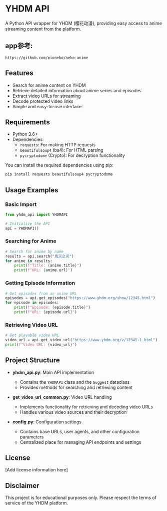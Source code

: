# YHDM API

A Python API wrapper for YHDM (樱花动漫), providing easy access to anime streaming content from the platform.

##  app参考:

`https://github.com/xioneko/neko-anime`

## Features

- Search for anime content on YHDM
- Retrieve detailed information about anime series and episodes
- Extract video URLs for streaming
- Decode protected video links
- Simple and easy-to-use interface

## Requirements

- Python 3.6+
- Dependencies:
  - `requests`: For making HTTP requests
  - `beautifulsoup4` (bs4): For HTML parsing
  - `pycryptodome` (Crypto): For decryption functionality

You can install the required dependencies using pip:

```bash
pip install requests beautifulsoup4 pycryptodome
```

## Usage Examples

### Basic Import

```python
from yhdm_api import YHDMAPI

# Initialize the API
api = YHDMAPI()
```

### Searching for Anime

```python
# Search for anime by name
results = api.search("鬼灭之刃")
for anime in results:
    print(f"Title: {anime.title}")
    print(f"URL: {anime.url}")
```

### Getting Episode Information

```python
# Get episodes from an anime URL
episodes = api.get_episodes("https://www.yhdm.org/show/12345.html")
for episode in episodes:
    print(f"Episode: {episode.title}")
    print(f"URL: {episode.url}")
```

### Retrieving Video URL

```python
# Get playable video URL
video_url = api.get_video_url("https://www.yhdm.org/v/12345-1.html")
print(f"Video URL: {video_url}")
```

## Project Structure

- **yhdm_api.py**: Main API implementation
  - Contains the `YHDMAPI` class and the `Suggest` dataclass
  - Provides methods for searching and retrieving content
  
- **get_video_url_common.py**: Video URL handling
  - Implements functionality for retrieving and decoding video URLs
  - Handles various video sources and their decryption
  
- **config.py**: Configuration settings
  - Contains base URLs, user agents, and other configuration parameters
  - Centralized place for managing API endpoints and settings

## License

[Add license information here]

## Disclaimer

This project is for educational purposes only. Please respect the terms of service of the YHDM platform.

